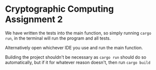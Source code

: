 # Cryptographic Computing Assignment 2
We have written the tests into the main function, so simply running ```cargo run```, in the terminal will run the program and all tests.

Alternatively open whichever IDE you use and run the main function.

Building the project shouldn't be necessary as ```cargo run``` should do so automatically, but if it for whatever reason doesn't, then run ```cargo build```